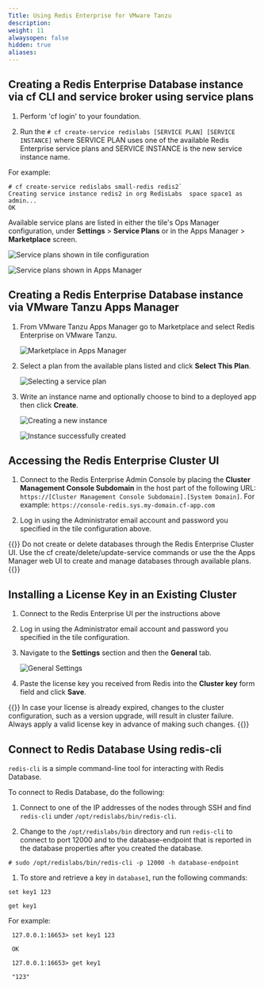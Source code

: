 ```yaml
---
Title: Using Redis Enterprise for VMware Tanzu
description:
weight: 11
alwaysopen: false
hidden: true
aliases: 
---
```

## Creating a Redis Enterprise Database instance via cf CLI and service broker using service plans

1. Perform 'cf login' to your foundation.

1. Run the ``# cf create-service redislabs [SERVICE PLAN] [SERVICE INSTANCE]`` where SERVICE PLAN uses one of the available Redis Enterprise service plans and SERVICE INSTANCE is the new service instance name.

  For example:

  ```
  # cf create-service redislabs small-redis redis2`
  Creating service instance redis2 in org RedisLabs  space space1 as admin...
  OK
  ```

  Available service plans are listed in either the tile's Ops Manager configuration, under **Settings** > **Service Plans** or in the Apps  Manager > **Marketplace** screen.

  ![Service plans shown in tile configuration](/images/tas/pcf_service_plans.png)

  ![Service plans shown in Apps Manager](/images/tas/pcf_apps_service_plans.png)

## Creating a Redis Enterprise Database instance via VMware Tanzu Apps Manager

1. From VMware Tanzu Apps Manager go to Marketplace and select Redis Enterprise on VMware Tanzu.

   ![Marketplace in Apps Manager](/images/tas/pcf_apps_marketplace.png)

2. Select a plan from the available plans listed and click **Select This Plan**.

   ![Selecting a service plan](/images/tas/pcf_apps_service_plans.png)

3. Write an instance name and optionally choose to bind to a deployed app then click **Create**.

    ![Creating a new instance](/images/tas/pcf_apps_config_create.png)

    ![Instance successfully created](/images/tas/pcf_ops_service_plan_created.png)


## Accessing the Redis Enterprise Cluster UI

1. Connect to the Redis Enterprise Admin Console by placing the **Cluster Management Console Subdomain** in the host part of the following URL: `https://[Cluster Management Console Subdomain].[System Domain]`. For example: ``https://console-redis.sys.my-domain.cf-app.com``

1. Log in using the Administrator email account and password you specified in the tile configuration above.

{{<note>}}
Do not create or delete databases through the Redis Enterprise Cluster UI. Use the cf create/delete/update-service commands or use the the Apps Manager web UI to create and manage databases through available plans.
{{</note>}}

## Installing a License Key in an Existing Cluster

1. Connect to the Redis Enterprise UI per the instructions above
1. Log in using the Administrator email account and password you specified in the tile configuration.
1. Navigate to the **Settings** section and then the **General** tab.

    ![General Settings](/images/tas/pcf_add_license.png)

1. Paste the license key you received from Redis into the **Cluster key** form field and click **Save**.

{{<note>}}
In case your license is already expired, changes to the cluster configuration, such as a version upgrade, will result in cluster failure. Always apply a valid license key in advance of making such changes.
{{</note>}}

## Connect to Redis Database Using redis-cli

`redis-cli` is a simple command-line tool for interacting with Redis Database.

To connect to Redis Database, do the following:

1. Connect to one of the IP addresses of the nodes through SSH and find `redis-cli` under `/opt/redislabs/bin/redis-cli`.

1. Change to the `/opt/redislabs/bin` directory and run `redis-cli` to connect to port 12000 and to the database-endpoint that is reported in the database properties after you created the database.

  ```
  # sudo /opt/redislabs/bin/redis-cli -p 12000 -h database-endpoint
  ```

1. To store and retrieve a key in `database1`, run the following commands:

  ```
  set key1 123

  get key1
  ````

  For example:

  ```
   127.0.0.1:16653> set key1 123

   OK

   127.0.0.1:16653> get key1

   "123"
  ```

